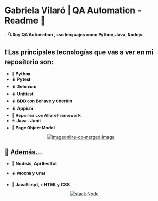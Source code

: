   # Gabriela Vilaró | QA Automation - Readme 👋


  #### - :mag: Soy QA Automation , uso lenguajes como Python, Java, Nodejs.

 ## :heavy_exclamation_mark: Las principales tecnologías que vas a ver en mi repositorio son: 

  - :snake: **Python**
  - :beetle: **Pytest**
  - :beetle: **Selenium**
  - :beetle: **Unittest**
  - :beetle: **BDD con Behave y Gherkin**
  - :beetle: **Appium**
  - :open_file_folder: **Reportes con Allure Framework**
  - :coffee: **Java - Junit**
  - :open_file_folder: **Page Object Model**
  
  
   <p align="center"> <a href="https://ibb.co/thB3wzk"><img src="https://i.ibb.co/kyKMVJk/imageonline-co-merged-image.png" alt="imageonline-co-merged-image" border="0"></a> </p>
   
  
## :red_circle: Además...
      
- :space_invader: **NodeJs, Api Restful**

- :beetle: **Mocha y Chai**

- :space_invader: **JavaScript, + HTML y CSS**


  <p align="center"> <a href="https://imgbb.com/"><img src="https://i.ibb.co/VQvfxdX/stack-Node.png" alt="stack-Node" border="0"></a> </p>
  
  
